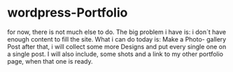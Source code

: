 # wordpress-Portfolio

for now, there is not much else to do. The big problem i have is: i don´t have enough content to fill the site. 
What i can do today is: Make a Photo-  gallery Post
after that, i will collect some more Designs and put every single one on a single post. 
I will also include, some shots and a link to my other portfolio page, when that one is ready. 
